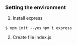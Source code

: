 ### Setting the environment ###

1. Install express

```$ npm init --yes```
```npm i express```

2. Create file index.js

